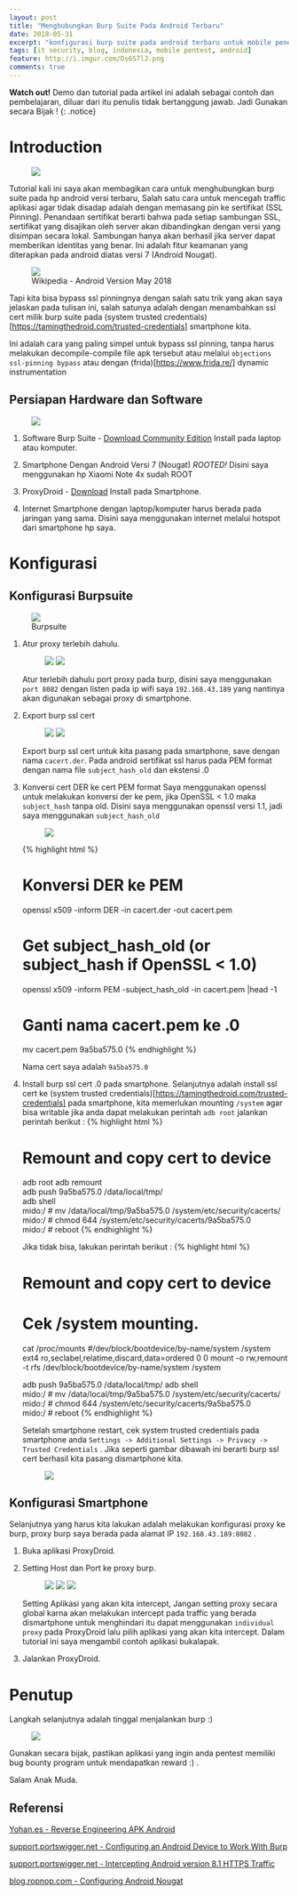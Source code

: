 ```yaml
---
layout: post
title: "Menghubungkan Burp Suite Pada Android Terbaru"
date: 2018-05-31
excerpt: "konfigurasi burp suite pada android terbaru untuk mobile penetration testing"
tags: [it security, blog, indonesia, mobile pentest, android]
feature: http://i.imgur.com/Ds6S7lJ.png
comments: true
---
```

**Watch out!** Demo dan tutorial pada artikel ini adalah sebagai contoh dan pembelajaran, diluar dari itu penulis tidak bertanggung jawab. Jadi Gunakan secara Bijak !
{: .notice}

# Introduction
<figure>
	<a href="https://appsec-labs.com/wp-content/uploads/2014/06/3-main-mobiles-os-002-280x300.png"><img src="https://appsec-labs.com/wp-content/uploads/2014/06/3-main-mobiles-os-002-280x300.png"></a>
</figure>

Tutorial kali ini saya akan membagikan cara untuk menghubungkan burp suite pada hp android versi terbaru, Salah satu cara untuk mencegah traffic aplikasi agar tidak disadap adalah dengan memasang pin ke sertifikat (SSL Pinning). Penandaan sertifikat berarti bahwa pada setiap sambungan SSL, sertifikat yang disajikan oleh server akan dibandingkan dengan versi yang disimpan secara lokal. Sambungan hanya akan berhasil jika server dapat memberikan identitas yang benar. Ini adalah fitur keamanan yang diterapkan pada android diatas versi 7 (Android Nougat).

<figure>
	<a href="https://en.wikipedia.org/wiki/Android_version_history"><img src="/images/android-version.PNG"></a>
	<figcaption>Wikipedia - Android Version May 2018</figcaption>
</figure>

Tapi kita bisa bypass ssl pinningnya dengan salah satu trik yang akan saya jelaskan pada tulisan ini, salah satunya adalah dengan menambahkan ssl cert milik burp suite pada (system trusted credentials)[https://tamingthedroid.com/trusted-credentials] smartphone kita. 

Ini adalah cara yang paling simpel untuk bypass ssl pinning, tanpa harus melakukan decompile-compile file apk tersebut atau melalui `objections ssl-pinning bypass` atau dengan (frida)[https://www.frida.re/] dynamic instrumentation

## Persiapan Hardware dan Software
<figure>
	<a href="http://www.redcross.org/images/MEDIA_CustomProductCatalog/m21071267_Oregon-SW-Washington-Prepare-Initiative_8824_763x260.jpg"><img src="http://www.redcross.org/images/MEDIA_CustomProductCatalog/m21071267_Oregon-SW-Washington-Prepare-Initiative_8824_763x260.jpg"></a>
</figure>

1. Software Burp Suite - [Download Community Edition](https://portswigger.net/burp/communitydownload)
   Install pada laptop atau komputer.

2. Smartphone Dengan Android Versi 7 (Nougat) *ROOTED!*
   Disini saya menggunakan hp Xiaomi Note 4x sudah ROOT 

3. ProxyDroid - [Download](https://play.google.com/store/apps/details?id=org.proxydroid&hl=en)
   Install pada Smartphone.

4. Internet
   Smartphone dengan laptop/komputer harus berada pada jaringan yang sama. Disini saya menggunakan internet melalui hotspot dari smartphone hp saya. 

# Konfigurasi

## Konfigurasi Burpsuite
    
   <figure>
       <a href="https://portswigger.net/content/images/logos/portswigger-logo.svg"><img src="https://portswigger.net/content/images/logos/portswigger-logo.svg"></a>
       <figcaption>Burpsuite</figcaption>
   </figure>

1. Atur proxy terlebih dahulu.
    
    <figure class="half">
        <a href="/images/configure-burp-proxy.PNG"><img src="/images/configure-burp-proxy.PNG"></a>
        <a href="/images/configure-burp-proxy-final.PNG"><img src="/images/configure-burp-proxy-final.PNG"></a>
    </figure>

    Atur terlebih dahulu port proxy pada burp, disini saya menggunakan `port 8082` dengan listen pada ip wifi saya `192.168.43.189` yang nantinya akan digunakan sebagai proxy di smartphone.

2. Export burp ssl cert
    
    <figure class="half">
        <a href="/images/export-burp-cert.PNG"><img src="/images/export-burp-cert.PNG"></a>
        <a href="/images/export-burp-cert-save.PNG"><img src="/images/export-burp-cert-save.PNG"></a>
    </figure>

    Export burp ssl cert untuk kita pasang pada smartphone, save dengan nama `cacert.der`.
    Pada android sertifikat ssl harus pada PEM format dengan nama file `subject_hash_old` dan ekstensi .0 

3. Konversi cert DER ke cert PEM format
   Saya menggunakan openssl untuk melakukan konversi der ke pem, jika OpenSSL < 1.0 maka `subject_hash` tanpa old. Disini saya menggunakan openssl versi 1.1, jadi saya menggunakan `subject_hash_old`
   <figure >
       <a href="/images/openssl-version-1.1.PNG"><img src="/images/openssl-version-1.1.PNG"></a>
   </figure>

   {% highlight html %}
   # Konversi DER ke PEM
   openssl x509 -inform DER -in cacert.der -out cacert.pem
   # Get subject_hash_old (or subject_hash if OpenSSL < 1.0)
   openssl x509 -inform PEM -subject_hash_old -in cacert.pem |head -1
   # Ganti nama cacert.pem ke <hash>.0
   mv cacert.pem 9a5ba575.0
   {% endhighlight %}

   Nama cert saya adalah `9a5ba575.0`

4. Install burp ssl cert <hash>.0 pada smartphone.
   Selanjutnya adalah install ssl cert ke (system trusted credentials)[https://tamingthedroid.com/trusted-credentials] pada smartphone, kita memerlukan mounting `/system` agar bisa writable jika anda dapat melakukan perintah `adb root` jalankan perintah berikut : 
   {% highlight html %}
   # Remount and copy cert to device
   adb root
   adb remount  
   adb push 9a5ba575.0 /data/local/tmp/  
   adb shell  
   mido:/ # mv /data/local/tmp/9a5ba575.0 /system/etc/security/cacerts/  
   mido:/ # chmod 644 /system/etc/security/cacerts/9a5ba575.0  
   mido:/ # reboot 
   {% endhighlight %} 
 
   Jika tidak bisa, lakukan perintah berikut : 
   {% highlight html %}
   # Remount and copy cert to device
   # Cek /system mounting.
   cat /proc/mounts
   #/dev/block/bootdevice/by-name/system /system ext4 ro,seclabel,relatime,discard,data=ordered 0 0
   mount -o rw,remount -t rfs /dev/block/bootdevice/by-name/system /system

   adb push 9a5ba575.0 /data/local/tmp/
   adb shell  
   mido:/ # mv /data/local/tmp/9a5ba575.0 /system/etc/security/cacerts/  
   mido:/ # chmod 644 /system/etc/security/cacerts/9a5ba575.0  
   mido:/ # reboot 
   {% endhighlight %} 

   Setelah smartphone restart, cek system trusted credentials pada smartphone anda `Settings -> Additional Settings -> Privacy -> Trusted Credentials` . Jika seperti gambar dibawah ini berarti burp ssl cert berhasil kita pasang dismartphone kita.

   <figure>
       <a href="/images/check-trusted-credentials.jpg"><img src="/images/check-trusted-credentials.jpg"></a>
   </figure>

## Konfigurasi Smartphone
Selanjutnya yang harus kita lakukan adalah melakukan konfigurasi proxy ke burp, proxy burp saya berada pada alamat IP `192.168.43.189:8082` .

1. Buka aplikasi ProxyDroid.

2. Setting Host dan Port ke proxy burp.
   
   <figure class="third">
      <a href="/images/configure-proxydroid-final.jpg"><img src="/images/configure-proxydroid-final.jpg"></a>
   	  <a href="/images/configure-proxydroid-individual-proxy.jpg"><img src="/images/configure-proxydroid-individual-proxy.jpg"></a>
   	  <a href="/images/configure-proxydroid-individual-proxy.jpg"><img src="/images/configure-proxydroid-individual-proxy.jpg"></a>
   </figure>

   Setting Aplikasi yang akan kita intercept, Jangan setting proxy secara global karna akan melakukan intercept pada traffic yang berada dismartphone untuk menghindari itu dapat menggunakan `individual proxy` pada ProxyDroid lalu pilih aplikasi yang akan kita intercept. Dalam tutorial ini saya mengambil contoh aplikasi bukalapak.

3. Jalankan ProxyDroid.

# Penutup
Langkah selanjutnya adalah tinggal menjalankan burp :)

<figure>
	<a href="/images/example-app.PNG"><img src="/images/example-app.PNG"></a>
</figure>

Gunakan secara bijak, pastikan aplikasi yang ingin anda pentest memiliki bug bounty program untuk mendapatkan reward :) .

Salam Anak Muda.

## Referensi
[Yohan.es - Reverse Engineering APK Android](https://yohan.es/security/android/)

[support.portswigger.net - Configuring an Android Device to Work With Burp](https://support.portswigger.net/customer/portal/articles/1841101-configuring-an-android-device-to-work-with-burp)

[support.portswigger.net - Intercepting Android version 8.1 HTTPS Traffic](https://support.portswigger.net/customer/portal/questions/17281202-intercepting-android-version-8-1-https-traffic)

[blog.ropnop.com - Configuring Android Nougat](https://blog.ropnop.com/configuring-burp-suite-with-android-nougat/)

